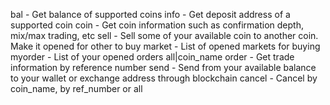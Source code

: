 bal - Get balance of supported coins
info - Get deposit address of a supported coin
coin - Get coin information such as confirmation depth, mix/max trading, etc
sell - Sell some of your available coin to another coin. Make it opened for other to buy
market - List of opened markets for buying
myorder - List of your opened orders all|coin_name
order - Get trade information by reference number
send - Send from your available balance to your wallet or exchange address through blockchain
cancel - Cancel by coin_name, by ref_number or all
